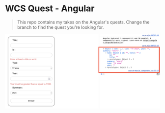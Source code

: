 # WCS Quest - Angular

> This repo contains my takes on the Angular's quests. Change the branch to find the quest you're looking for.

![formulaire4](./formulaires4/src/assets/screenshot.png)
